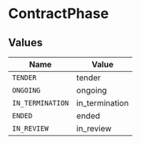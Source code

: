 # ContractPhase


## Values

| Name             | Value            |
| ---------------- | ---------------- |
| `TENDER`         | tender           |
| `ONGOING`        | ongoing          |
| `IN_TERMINATION` | in_termination   |
| `ENDED`          | ended            |
| `IN_REVIEW`      | in_review        |